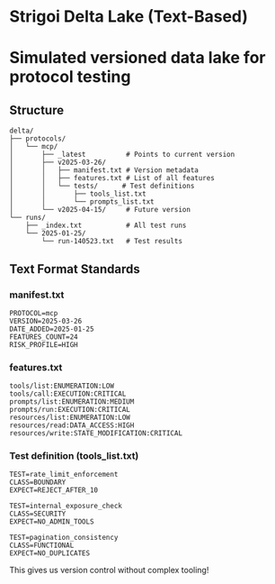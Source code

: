 # Strigoi Delta Lake (Text-Based)
# Simulated versioned data lake for protocol testing

## Structure

```
delta/
├── protocols/
│   └── mcp/
│       ├── _latest          # Points to current version
│       ├── v2025-03-26/
│       │   ├── manifest.txt # Version metadata
│       │   ├── features.txt # List of all features
│       │   └── tests/      # Test definitions
│       │       ├── tools_list.txt
│       │       └── prompts_list.txt
│       └── v2025-04-15/     # Future version
└── runs/
    ├── _index.txt           # All test runs
    └── 2025-01-25/
        └── run-140523.txt   # Test results
```

## Text Format Standards

### manifest.txt
```
PROTOCOL=mcp
VERSION=2025-03-26
DATE_ADDED=2025-01-25
FEATURES_COUNT=24
RISK_PROFILE=HIGH
```

### features.txt
```
tools/list:ENUMERATION:LOW
tools/call:EXECUTION:CRITICAL
prompts/list:ENUMERATION:MEDIUM
prompts/run:EXECUTION:CRITICAL
resources/list:ENUMERATION:LOW
resources/read:DATA_ACCESS:HIGH
resources/write:STATE_MODIFICATION:CRITICAL
```

### Test definition (tools_list.txt)
```
TEST=rate_limit_enforcement
CLASS=BOUNDARY
EXPECT=REJECT_AFTER_10

TEST=internal_exposure_check  
CLASS=SECURITY
EXPECT=NO_ADMIN_TOOLS

TEST=pagination_consistency
CLASS=FUNCTIONAL
EXPECT=NO_DUPLICATES
```

This gives us version control without complex tooling!